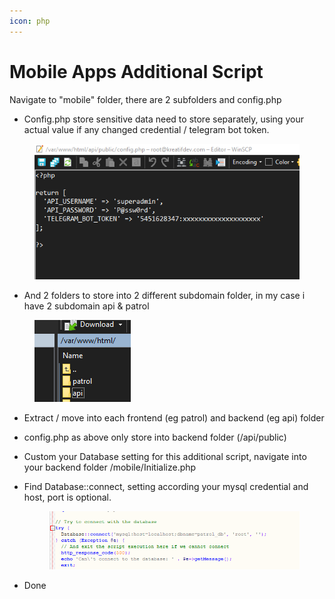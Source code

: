 ```yaml
---
icon: php
---
```


# Mobile Apps Additional Script

Navigate to "mobile" folder, there are 2 subfolders and config.php

* Config.php store sensitive data need to store separately, using your actual value if any changed credential / telegram bot token.

<figure><img src="../.gitbook/assets/image (15).png" alt=""><figcaption></figcaption></figure>

* And 2 folders to store into 2 different subdomain folder, in my case i have 2 subdomain api & patrol

<figure><img src="../.gitbook/assets/image (16).png" alt=""><figcaption></figcaption></figure>

* Extract / move into each frontend (eg patrol) and backend (eg api) folder
* config.php as above only store into backend folder (/api/public)
* Custom your Database setting for this additional script, navigate into your backend folder /mobile/Initialize.php
*   Find Database::connect, setting according your mysql credential and host, port is optional.

    <figure><img src="../.gitbook/assets/image (32).png" alt=""><figcaption></figcaption></figure>
* Done

